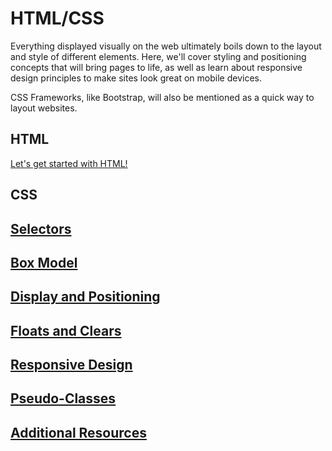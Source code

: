 # HTML/CSS

Everything displayed visually on the web ultimately boils down to the layout and style of different elements. Here, we'll cover styling and positioning concepts that will bring pages to life, as well as learn about responsive design principles to make sites look great on mobile devices.

CSS Frameworks, like Bootstrap, will also be mentioned as a quick way to layout websites.

## HTML

[Let's get started with HTML!](./html.md)

## CSS

## [Selectors](https://git.generalassemb.ly/SEB-with-Java-and-React-Indeed/Week-1/blob/main/Day-3/read-more-html-css/css/css-selectors.md)

## [Box Model](https://git.generalassemb.ly/SEB-with-Java-and-React-Indeed/Week-1/blob/main/Day-3/read-more-html-css/css/boxModel.md)
## [Display and Positioning](https://git.generalassemb.ly/SEB-with-Java-and-React-Indeed/Week-1/blob/main/Day-3/read-more-html-css/css/displayAndPositioning.md)
## [Floats and Clears](https://git.generalassemb.ly/SEB-with-Java-and-React-Indeed/Week-1/blob/main/Day-3/read-more-html-css/css/floatsClears.md)
## [Responsive Design](https://git.generalassemb.ly/SEB-with-Java-and-React-Indeed/Week-1/blob/main/Day-3/read-more-html-css/css/responsive.md)
## [Pseudo-Classes](https://git.generalassemb.ly/SEB-with-Java-and-React-Indeed/Week-1/blob/main/Day-3/read-more-html-css/css/pseudoClasses.md)
## [Additional Resources](https://git.generalassemb.ly/SEB-with-Java-and-React-Indeed/Week-1/blob/main/Day-3/read-more-html-css/css/additional.md)
